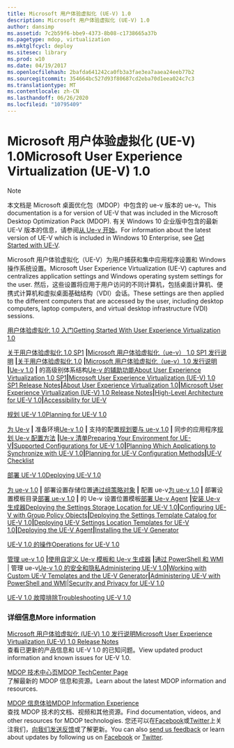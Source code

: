 ```yaml
---
title: Microsoft 用户体验虚拟化 (UE-V) 1.0
description: Microsoft 用户体验虚拟化 (UE-V) 1.0
author: dansimp
ms.assetid: 7c2b59f6-bbe9-4373-8b08-c1738665a37b
ms.pagetype: mdop, virtualization
ms.mktglfcycl: deploy
ms.sitesec: library
ms.prod: w10
ms.date: 04/19/2017
ms.openlocfilehash: 2bafda641242ca0fb3a3fae3ea7aaea24eeb77b2
ms.sourcegitcommit: 354664bc527d93f80687cd2eba70d1eea024c7c3
ms.translationtype: MT
ms.contentlocale: zh-CN
ms.lasthandoff: 06/26/2020
ms.locfileid: "10795409"
---
```

# <span data-ttu-id="73804-103">Microsoft 用户体验虚拟化 (UE-V) 1.0</span><span class="sxs-lookup"><span data-stu-id="73804-103">Microsoft User Experience Virtualization (UE-V) 1.0</span></span>

>[!NOTE]
><span data-ttu-id="73804-104">本文档是 Microsoft 桌面优化包（MDOP）中包含的 ue-v 版本的 ue-v。</span><span class="sxs-lookup"><span data-stu-id="73804-104">This documentation is a for version of UE-V that was included in the Microsoft Desktop Optimization Pack (MDOP).</span></span> <span data-ttu-id="73804-105">有关 Windows 10 企业版中包含的最新 UE-V 版本的信息，请参阅[从 Ue-v 开始](https://docs.microsoft.com/windows/configuration/ue-v/uev-getting-started)。</span><span class="sxs-lookup"><span data-stu-id="73804-105">For information about the latest version of UE-V which is included in Windows 10 Enterprise, see [Get Started with UE-V](https://docs.microsoft.com/windows/configuration/ue-v/uev-getting-started).</span></span>


<span data-ttu-id="73804-106">Microsoft 用户体验虚拟化（UE-V）为用户捕获和集中应用程序设置和 Windows 操作系统设置。</span><span class="sxs-lookup"><span data-stu-id="73804-106">Microsoft User Experience Virtualization (UE-V) captures and centralizes application settings and Windows operating system settings for the user.</span></span> <span data-ttu-id="73804-107">然后，这些设置将应用于用户访问的不同计算机，包括桌面计算机、便携式计算机和虚拟桌面基础结构（VDI）会话。</span><span class="sxs-lookup"><span data-stu-id="73804-107">These settings are then applied to the different computers that are accessed by the user, including desktop computers, laptop computers, and virtual desktop infrastructure (VDI) sessions.</span></span>

<a href="" id="getting-started-with-user-experience-virtualization-1-0"></a>[<span data-ttu-id="73804-108">用户体验虚拟化 1.0 入门</span><span class="sxs-lookup"><span data-stu-id="73804-108">Getting Started With User Experience Virtualization 1.0</span></span>](getting-started-with-user-experience-virtualization-10.md)  

<span data-ttu-id="73804-109">[关于用户体验虚拟化 1.0 SP1](about-user-experience-virtualization-10-sp1.md) **|**[Microsoft 用户体验虚拟化（ue-v） 1.0 SP1 发行说明](microsoft-user-experience-virtualization--ue-v--10-sp1-release-notes.md) **|**[关于用户体验虚拟化 1.0](about-user-experience-virtualization-10.md) **|**[Microsoft 用户体验虚拟化（ue-v）1.0 发行说明](microsoft-user-experience-virtualization--ue-v--10-release-notes.md) **|**[Ue-v 1.0](high-level-architecture-for-ue-v-10.md) **|** 的高级别体系结构[Ue-v 的辅助功能](accessibility-for-ue-v.md)</span><span class="sxs-lookup"><span data-stu-id="73804-109">[About User Experience Virtualization 1.0 SP1](about-user-experience-virtualization-10-sp1.md)**|**[Microsoft User Experience Virtualization (UE-V) 1.0 SP1 Release Notes](microsoft-user-experience-virtualization--ue-v--10-sp1-release-notes.md)**|**[About User Experience Virtualization 1.0](about-user-experience-virtualization-10.md)**|**[Microsoft User Experience Virtualization (UE-V) 1.0 Release Notes](microsoft-user-experience-virtualization--ue-v--10-release-notes.md)**|**[High-Level Architecture for UE-V 1.0](high-level-architecture-for-ue-v-10.md)**|**[Accessibility for UE-V](accessibility-for-ue-v.md)</span></span>

<a href="" id="planning-for-ue-v-1-0"></a>[<span data-ttu-id="73804-110">规划 UE-V 1.0</span><span class="sxs-lookup"><span data-stu-id="73804-110">Planning for UE-V 1.0</span></span>](planning-for-ue-v-10.md)  

<span data-ttu-id="73804-111">[为 Ue-v](preparing-your-environment-for-ue-v.md) **|** 准备环境[Ue-v 1.0](supported-configurations-for-ue-v-10.md) **|** 支持的配置[规划要与 ue-v 1.0](planning-which-applications-to-synchronize-with-ue-v-10.md) **|** 同步的应用程序[规划 Ue-v 配置方法](planning-for-ue-v-configuration-methods.md) **|**[Ue-v 清单](ue-v-checklist.md)</span><span class="sxs-lookup"><span data-stu-id="73804-111">[Preparing Your Environment for UE-V](preparing-your-environment-for-ue-v.md)**|**[Supported Configurations for UE-V 1.0](supported-configurations-for-ue-v-10.md)**|**[Planning Which Applications to Synchronize with UE-V 1.0](planning-which-applications-to-synchronize-with-ue-v-10.md)**|**[Planning for UE-V Configuration Methods](planning-for-ue-v-configuration-methods.md)**|**[UE-V Checklist](ue-v-checklist.md)</span></span>

<a href="" id="deploying-ue-v-1-0"></a>[<span data-ttu-id="73804-112">部署 UE-V 1.0</span><span class="sxs-lookup"><span data-stu-id="73804-112">Deploying UE-V 1.0</span></span>](deploying-ue-v-10.md)  

<span data-ttu-id="73804-113">[为 ue-v 1.0](deploying-the-settings-storage-location-for-ue-v-10.md) **|** 部署设置存储位置[通过组策略对象](configuring-ue-v-with-group-policy-objects.md) **|** 配置 ue-v[为 ue-v 1.0](deploying-the-settings-template-catalog-for-ue-v-10.md) **|** 部署设置模板目录[部署 ue-v 1.0](deploying-ue-v-settings-location-templates-for-ue-v-10.md) **|** 的 Ue-v 设置位置模板[部署 Ue-v Agent](deploying-the-ue-v-agent.md) **|**[安装 Ue-v 生成器](installing-the-ue-v-generator.md)</span><span class="sxs-lookup"><span data-stu-id="73804-113">[Deploying the Settings Storage Location for UE-V 1.0](deploying-the-settings-storage-location-for-ue-v-10.md)**|**[Configuring UE-V with Group Policy Objects](configuring-ue-v-with-group-policy-objects.md)**|**[Deploying the Settings Template Catalog for UE-V 1.0](deploying-the-settings-template-catalog-for-ue-v-10.md)**|**[Deploying UE-V Settings Location Templates for UE-V 1.0](deploying-ue-v-settings-location-templates-for-ue-v-10.md)**|**[Deploying the UE-V Agent](deploying-the-ue-v-agent.md)**|**[Installing the UE-V Generator](installing-the-ue-v-generator.md)</span></span>

<a href="" id="operations-for-ue-v-1-0"></a>[<span data-ttu-id="73804-114">UE-V 1.0 的操作</span><span class="sxs-lookup"><span data-stu-id="73804-114">Operations for UE-V 1.0</span></span>](operations-for-ue-v-10.md)  

<span data-ttu-id="73804-115">[管理 ue-v 1.0](administering-ue-v-10.md) **|**[使用自定义 Ue-v 模板和 Ue-v 生成器](working-with-custom-ue-v-templates-and-the-ue-v-generator.md) **|**[通过 PowerShell 和 WMI](administering-ue-v-with-powershell-and-wmi.md)  | 管理 ue-v[Ue-v 1.0 的安全和隐私](security-and-privacy-for-ue-v-10.md)</span><span class="sxs-lookup"><span data-stu-id="73804-115">[Administering UE-V 1.0](administering-ue-v-10.md)**|**[Working with Custom UE-V Templates and the UE-V Generator](working-with-custom-ue-v-templates-and-the-ue-v-generator.md)**|**[Administering UE-V with PowerShell and WMI](administering-ue-v-with-powershell-and-wmi.md)|[Security and Privacy for UE-V 1.0](security-and-privacy-for-ue-v-10.md)</span></span>

<a href="" id="troubleshooting-ue-v-1-0"></a>[<span data-ttu-id="73804-116">UE-V 1.0 故障排除</span><span class="sxs-lookup"><span data-stu-id="73804-116">Troubleshooting UE-V 1.0</span></span>](troubleshooting-ue-v-10.md)  

### <span data-ttu-id="73804-117">详细信息</span><span class="sxs-lookup"><span data-stu-id="73804-117">More information</span></span>

<a href="" id="microsoft-user-experience-virtualization--ue-v--1-0-release-notes"></a>[<span data-ttu-id="73804-118">Microsoft 用户体验虚拟化 (UE-V) 1.0 发行说明</span><span class="sxs-lookup"><span data-stu-id="73804-118">Microsoft User Experience Virtualization (UE-V) 1.0 Release Notes</span></span>](microsoft-user-experience-virtualization--ue-v--10-release-notes.md)  
<span data-ttu-id="73804-119">查看已更新的产品信息和 UE-V 1.0 的已知问题。</span><span class="sxs-lookup"><span data-stu-id="73804-119">View updated product information and known issues for UE-V 1.0.</span></span>

<a href="" id="mdop-techcenter-page"></a>[<span data-ttu-id="73804-120">MDOP 技术中心页</span><span class="sxs-lookup"><span data-stu-id="73804-120">MDOP TechCenter Page</span></span>](https://go.microsoft.com/fwlink/p/?LinkId=225286)  
<span data-ttu-id="73804-121">了解最新的 MDOP 信息和资源。</span><span class="sxs-lookup"><span data-stu-id="73804-121">Learn about the latest MDOP information and resources.</span></span>

<a href="" id="mdop-information-experience"></a>[<span data-ttu-id="73804-122">MDOP 信息体验</span><span class="sxs-lookup"><span data-stu-id="73804-122">MDOP Information Experience</span></span>](https://go.microsoft.com/fwlink/p/?LinkId=236032)  
<span data-ttu-id="73804-123">查找 MDOP 技术的文档、视频和其他资源。</span><span class="sxs-lookup"><span data-stu-id="73804-123">Find documentation, videos, and other resources for MDOP technologies.</span></span> <span data-ttu-id="73804-124">您还可以在[Facebook](https://go.microsoft.com/fwlink/p/?LinkId=242445)或[Twitter](https://go.microsoft.com/fwlink/p/?LinkId=242447)上关注我们，[向我们发送反馈](mailto:MDOPDocs@microsoft.com)或了解更新。</span><span class="sxs-lookup"><span data-stu-id="73804-124">You can also [send us feedback](mailto:MDOPDocs@microsoft.com) or learn about updates by following us on [Facebook](https://go.microsoft.com/fwlink/p/?LinkId=242445) or [Twitter](https://go.microsoft.com/fwlink/p/?LinkId=242447).</span></span>

 

 





